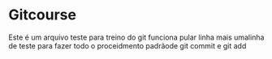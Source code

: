 # Gitcourse

Este é um arquivo teste para treino do git funciona
pular linha
mais umalinha de teste para fazer todo o proceidmento padrãode git commit e 
git add
